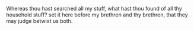 Whereas thou hast searched all my stuff, what hast thou found of all thy household stuff? set it here before my brethren and thy brethren, that they may judge betwixt us both.
